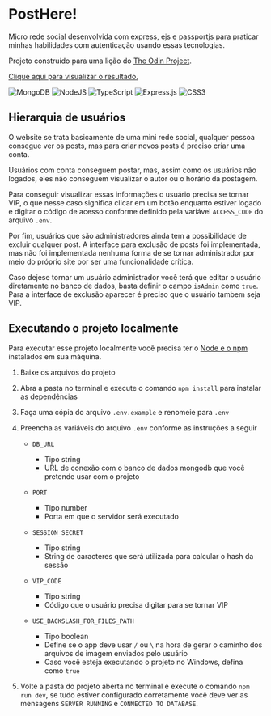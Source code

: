 # PostHere!

Micro rede social desenvolvida com express, ejs e passportjs para praticar minhas habilidades com autenticação usando essas tecnologias.

Projeto construído para uma lição do [The Odin Project](https://www.theodinproject.com).

[Clique aqui para visualizar o resultado.](https://express-members-only.adrielfaria1.repl.co)

![MongoDB](https://img.shields.io/badge/MongoDB-%234ea94b.svg?style=for-the-badge&logo=mongodb&logoColor=white)
![NodeJS](https://img.shields.io/badge/node.js-6DA55F?style=for-the-badge&logo=node.js&logoColor=white)
![TypeScript](https://img.shields.io/badge/typescript-%23007ACC.svg?style=for-the-badge&logo=typescript&logoColor=white)
![Express.js](https://img.shields.io/badge/express.js-%23404d59.svg?style=for-the-badge&logo=express&logoColor=%2361DAFB)
![CSS3](https://img.shields.io/badge/css3-%231572B6.svg?style=for-the-badge&logo=css3&logoColor=white)

## Hierarquia de usuários

O website se trata basicamente de uma mini rede social, qualquer pessoa consegue
ver os posts, mas para criar novos posts é preciso criar uma conta.

Usuários com conta conseguem postar, mas, assim como os usuários não logados,
eles não conseguem visualizar o autor ou o horário da postagem.

Para conseguir visualizar essas informações o usuário precisa se tornar VIP, o
que nesse caso significa clicar em um botão enquanto estiver logado e digitar o
código de acesso conforme definido pela variável `ACCESS_CODE` do arquivo `.env`.

Por fim, usuários que são administradores ainda tem a possibilidade de excluir
qualquer post. A interface para exclusão de posts foi implementada, mas não foi
implementada nenhuma forma de se tornar administrador por meio do próprio site
por ser uma funcionalidade crítica.

Caso dejese tornar um usuário administrador você terá que editar o usuário
diretamente no banco de dados, basta definir o campo `isAdmin` como `true`. Para
a interface de exclusão aparecer é preciso que o usuário tambem seja VIP.

## Executando o projeto localmente

Para executar esse projeto localmente você precisa ter o
[Node e o npm](https://nodejs.org/en/) instalados em sua máquina.

1. Baixe os arquivos do projeto

2. Abra a pasta no terminal e execute o comando `npm install` para instalar as
   dependências

3. Faça uma cópia do arquivo `.env.example` e renomeie para `.env`

4. Preencha as variáveis do arquivo `.env` conforme as instruções a seguir

   - `DB_URL`

     - Tipo string
     - URL de conexão com o banco de dados mongodb que você pretende usar com
       o projeto

   - `PORT`

     - Tipo number
     - Porta em que o servidor será executado

   - `SESSION_SECRET`

     - Tipo string
     - String de caracteres que será utilizada para calcular o hash da sessão

   - `VIP_CODE`

     - Tipo string
     - Código que o usuário precisa digitar para se tornar VIP

   - `USE_BACKSLASH_FOR_FILES_PATH`

     - Tipo boolean
     - Define se o app deve usar `/` ou `\` na hora de gerar o caminho dos
       arquivos de imagem enviados pelo usuário
     - Caso você esteja executando o projeto no Windows, defina como `true`

5. Volte a pasta do projeto aberta no terminal e execute o comando `npm run dev`,
   se tudo estiver configurado corretamente você deve ver as mensagens
   `SERVER RUNNING` e `CONNECTED TO DATABASE`.
